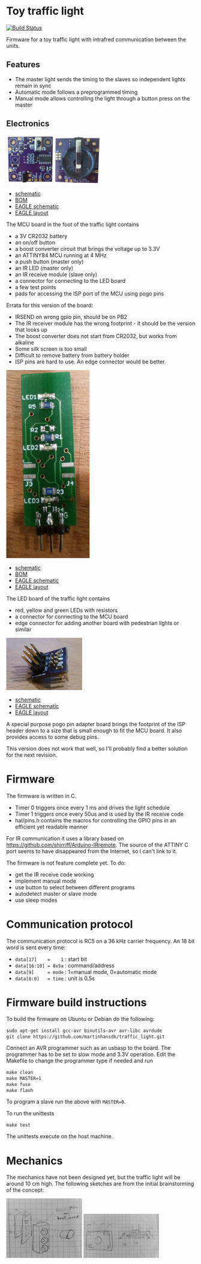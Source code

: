 Toy traffic light
=================

[![Build Status](https://travis-ci.org/martinhansdk/traffic_light.png)](https://travis-ci.org/martinhansdk/traffic_light)

Firmware for a toy traffic light with intrafred communication between the units.

Features
--------

* The master light sends the timing to the slaves so independent lights remain
  in sync
* Automatic mode follows a preprogrammed timing
* Manual mode allows controlling the light through a button press on the master

Electronics
-----------

<img alt="MCU PCB" src="img/pcb.png" width="50%">

  * [schematic](pcb/MCU%20board_in_foot_v2.pdf)
  * [BOM](pcb/MCU%20board_in_foot_BOM_v2.html)
  * [EAGLE schematic](pcb/MCU%20board_in_foot_v2.sch)
  * [EAGLE layout](pcb/MCU%20board_in_foot_v2.brd)


The MCU board in the foot of the traffic light contains 

  * a 3V CR2032 battery 
  * an on/off button
  * a boost converter circuit that brings the voltage up to 3.3V
  * an ATTINY84 MCU running at 4 MHz
  * a push button (master only)
  * an IR LED (master only)
  * an IR receive module (slave only)
  * a connector for connecting to the LED board
  * a few test points
  * pads for accessing the ISP port of the MCU using pogo pins

Errata for this version of the board:

  * IRSEND on wrong gpio pin, should be on PB2
  * The IR receiver module has the wrong footprint - it should be the version that looks up
  * The boost converter does not start from CR2032, but works from alkaline
  * Some silk screen is too small
  * Difficult to remove battery from battery holder
  * ISP pins are hard to use. An edge connector would be better.

<img alt="LED PCB" src="img/pcb-leds.jpg">

  * [schematic](pcb/LEDs_in_top.pdf)
  * [BOM](pcb/LEDs_in_top_BOM.html)
  * [EAGLE schematic](pcb/LEDs_in_top.sch)
  * [EAGLE layout](pcb/LEDs_in_top.brd)

The LED board of the traffic light contains

  * red, yellow and green LEDs with resistors
  * a connector for connecting to the MCU board
  * edge connector for adding another board with pedestrian lights or similar

<img alt="LED PCB" src="img/pcb-isp.jpg" width="40%">

  * [schematic](pcb/pogo_pin_programmer_adapter.pdf)
  * [EAGLE schematic](pcb/pogo_pin_programmer_adapter.sch)
  * [EAGLE layout](pcb/pogo_pin_programmer_adapter.brd)

A special purpose pogo pin adapter board brings the footprint of the
ISP header down to a size that is small enough to fit the MCU
board. It also provides access to some debug pins.

This version does not work that well, so I'll probably find a better
solution for the next revision.

Firmware
========

The firmware is written in C.

 * Timer 0 triggers once every 1 ms and drives the light schedule
 * Timer 1 triggers once every 50us and is used by the IR receive code
 * hal/pins.h contains the macros for controlling the GPIO pins in an efficient yet readable manner

For IR communication it uses a library based on
https://github.com/shirriff/Arduino-IRremote. The source of the ATTINY C port
seems to have disappeared from the Internet, so I can't link to it.

The firmware is not feature complete yet. To do:

 * get the IR receive code working
 * implement manual mode
 * use button to select between different programs
 * autodetect master or slave mode
 * use sleep modes

Communication protocol
======================

The communication protocol is RC5 on a 36 kHz carrier frequency. An 18 bit word is sent every time:

 * `data[17]    =    1` : start bit
 * `data[16:10] = 0x5a` : command/address
 * `data[9]     = mode` : 1=manual mode, 0=automatic mode
 * `data[8:0]   = time` : unit is 0.5s

Firmware build instructions
===========================

To build the firmware on Ubuntu or Debian do the following:

    sudo apt-get install gcc-avr binutils-avr avr-libc avrdude
    git clone https://github.com/martinhansdk/traffic_light.git
    
Connect an AVR programmer such as an usbasp to the board. The
programmer has to be set to slow mode and 3.3V operation. Edit the
Makefile to change the programmer type if needed and run
    
    make clean
    make MASTER=1
    make fuse
    make flash
    
To program a slave run the above with `MASTER=0`.

To run the unittests

    make test
    
The unittests execute on the host machine.

Mechanics
=========

The mechanics have not been designed yet, but the traffic light will
be around 10 cm high. The following sketches are from the initial
brainstorming of the concept:

<img alt="Sketch of the top mechanics" src="img/top_mechanics.jpg" width="40%">

<img alt="Sketch of the foot mechanics" src="img/foot_mechanics.jpg" width="40%">


